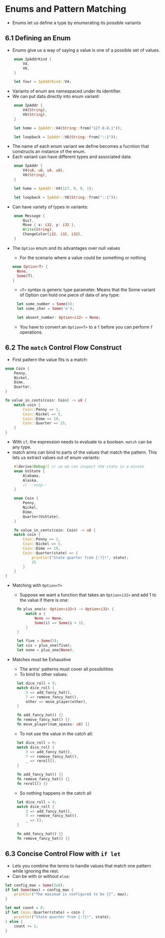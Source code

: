 # Enums and Pattern Matching

- Enums let us define a type by enumerating its possible variants

## 6.1 Defining an Enum

- Enums give us a way of saying a value is one of a possible set of values.

```rust
    enum IpAddrKind {
        V4,
        V6,
    }

    let four = IpAddrKind::V4;
```

- Variants of enum are namespaced under its identifier.
- We can put data directly into enum variant:

```rust
    enum IpAddr {
        V4(String),
        V6(String),
    }

    let home = IpAddr::V4(String::from("127.0.0.1"));

    let loopback = IpAddr::V6(String::from("::1"));

```

- The name of each enum variant we define becomes a fucntion that constructs an instance of the enum.
- Each variant can have different types and associated data:

```rust
    enum IpAddr {
        V4(u8, u8, u8, u8),
        V6(String),
    }

    let home = IpAddr::V4(127, 0, 0, 1);

    let loopback = IpAddr::V6(String::from("::1"));
```

- Can have variety of types in variants:

```rust
    enum Message {
        Quit,
        Move { x: i32, y: i32 },
        Write(String),
        ChangeColor(i32, i32, i32),
    }
```

- The `Option` enum and its advantages over null values

  - For the scenario where a value could be something or nothing

  ```rust
  enum Option<T> {
    None,
    Some(T),
  }
  ```

  - `<T>` syntax is generic type parameter. Means that the Some variant of Option can hold one piece of data of any type:

  ```rust
    let some_number = Some(5);
    let some_char = Some('e');

    let absent_number: Option<i32> = None;
  ```

  - You have to convert an `Option<T>` to a `T` before you can perform `T` operations.

## 6.2 The `match` Control Flow Construct

- First pattern the value fits is a match:

```rust
enum Coin {
    Penny,
    Nickel,
    Dime,
    Quarter,
}

fn value_in_cents(coin: Coin) -> u8 {
    match coin {
        Coin::Penny => 1,
        Coin::Nickel => 5,
        Coin::Dime => 10,
        Coin::Quarter => 25,
    }
}
```

- With `if`, the expression needs to evaluate to a boolean. `match` can be any type.
- match arms can bind to parts of the values that match the pattern. This lets us extract values out of enum variants:

```rust
    #[derive(Debug)] // so we can inspect the state in a minute
    enum UsState {
        Alabama,
        Alaska,
        // --snip--
    }

    enum Coin {
        Penny,
        Nickel,
        Dime,
        Quarter(UsState),
    }

    fn value_in_cents(coin: Coin) -> u8 {
    match coin {
        Coin::Penny => 1,
        Coin::Nickel => 5,
        Coin::Dime => 10,
        Coin::Quarter(state) => {
            println!("State quarter from {:?}!", state);
            25
        }
    }
}
```

- Matching with `Option<T>`

  - Suppose we want a function that takes an `Option<i32>` and add 1 to the value if there is one:

  ```rust
    fn plus_one(x: Option<i32>) -> Option<i32> {
        match x {
            None => None,
            Some(i) => Some(i + 1),
        }
    }

    let five = Some(5);
    let six = plus_one(five);
    let none = plus_one(None);
  ```

- Matches must be Exhaustive

  - The arms' patterns must cover all possibilities
  - To bind to other values:

  ```rust
    let dice_roll = 9;
    match dice_roll {
        3 => add_fancy_hat(),
        7 => remove_fancy_hat(),
        other => move_player(other),
    }

    fn add_fancy_hat() {}
    fn remove_fancy_hat() {}
    fn move_player(num_spaces: u8) {}
  ```

  - To not use the value in the catch all:

  ```rust
    let dice_roll = 9;
    match dice_roll {
        3 => add_fancy_hat(),
        7 => remove_fancy_hat(),
        _ => reroll(),
    }

    fn add_fancy_hat() {}
    fn remove_fancy_hat() {}
    fn reroll() {}
  ```

  - So nothing happens in the catch all

  ```rust
    let dice_roll = 9;
    match dice_roll {
        3 => add_fancy_hat(),
        7 => remove_fancy_hat(),
        _ => (),
    }

    fn add_fancy_hat() {}
    fn remove_fancy_hat() {}
  ```

## 6.3 Concise Control Flow with `if let`

- Lets you combine the terms to handle values that match one pattern while ignoring the rest.
- Can be with or without `else`:

```rust
let config_max = Some(3u8);
if let Some(max) = config_max {
    println!("The maximum is configured to be {}", max);
}

let mut count = 0;
if let Coin::Quarter(state) = coin {
    println!("State quarter from {:?}!", state);
} else {
    count += 1;
}
```
